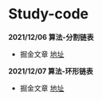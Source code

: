 # Study-code

**2021/12/06 算法-分割链表**
  - 掘金文章 [地址](https://juejin.cn/post/7038631690540957733)

**2021/12/07 算法-环形链表**
  - 掘金文章 [地址](https://juejin.cn/post/7038976115314016293)